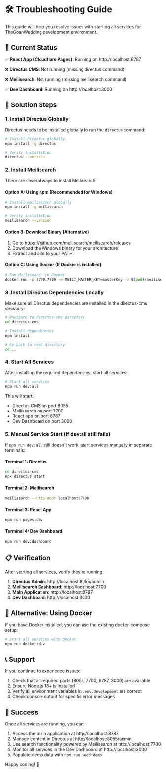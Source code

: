# 🛠️ Troubleshooting Guide

This guide will help you resolve issues with starting all services for TheGoanWedding development environment.

## 🎯 Current Status

✅ **React App (Cloudflare Pages)**: Running on http://localhost:8787

❌ **Directus CMS**: Not running (missing directus command)

❌ **Meilisearch**: Not running (missing meilisearch command)

✅ **Dev Dashboard**: Running on http://localhost:3000

## 🔧 Solution Steps

### 1. Install Directus Globally

Directus needs to be installed globally to run the `directus` command:

```bash
# Install Directus globally
npm install -g directus

# Verify installation
directus --version
```

### 2. Install Meilisearch

There are several ways to install Meilisearch:

#### Option A: Using npm (Recommended for Windows)
```bash
# Install meilisearch globally
npm install -g meilisearch

# Verify installation
meilisearch --version
```

#### Option B: Download Binary (Alternative)
1. Go to https://github.com/meilisearch/meilisearch/releases
2. Download the Windows binary for your architecture
3. Extract and add to your PATH

#### Option C: Using Docker (If Docker is installed)
```bash
# Run Meilisearch in Docker
docker run -p 7700:7700 -e MEILI_MASTER_KEY=masterKey -v $(pwd)/meilisearch/data:/meili_data getmeili/meilisearch:v1.8
```

### 3. Install Directus Dependencies Locally

Make sure all Directus dependencies are installed in the directus-cms directory:

```bash
# Navigate to directus-cms directory
cd directus-cms

# Install dependencies
npm install

# Go back to root directory
cd ..
```

### 4. Start All Services

After installing the required dependencies, start all services:

```bash
# Start all services
npm run dev:all
```

This will start:
- Directus CMS on port 8055
- Meilisearch on port 7700
- React app on port 8787
- Dev Dashboard on port 3000

### 5. Manual Service Start (If dev:all still fails)

If `npm run dev:all` still doesn't work, start services manually in separate terminals:

#### Terminal 1: Directus
```bash
cd directus-cms
npx directus start
```

#### Terminal 2: Meilisearch
```bash
meilisearch --http-addr localhost:7700
```

#### Terminal 3: React App
```bash
npm run pages:dev
```

#### Terminal 4: Dev Dashboard
```bash
npm run dev:dashboard
```

## 📋 Verification

After starting all services, verify they're running:

1. **Directus Admin**: http://localhost:8055/admin
2. **Meilisearch Dashboard**: http://localhost:7700
3. **Main Application**: http://localhost:8787
4. **Dev Dashboard**: http://localhost:3000

## 🔄 Alternative: Using Docker

If you have Docker installed, you can use the existing docker-compose setup:

```bash
# Start all services with Docker
npm run docker:dev
```

## 📞 Support

If you continue to experience issues:

1. Check that all required ports (8055, 7700, 8787, 3000) are available
2. Ensure Node.js 18+ is installed
3. Verify all environment variables in `.env.development` are correct
4. Check console output for specific error messages

## 🎉 Success

Once all services are running, you can:

1. Access the main application at http://localhost:8787
2. Manage content in Directus at http://localhost:8055/admin
3. Use search functionality powered by Meilisearch at http://localhost:7700
4. Monitor all services in the Dev Dashboard at http://localhost:3000
5. Populate demo data with `npm run seed:demo`

Happy coding! 🚀